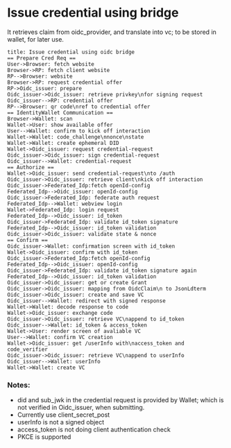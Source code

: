# Issue credential using bridge

It retrieves claim from oidc_provider, and translate into vc;
to be stored in wallet, for later use.

```plantuml
title: Issue credential using oidc bridge
== Prepare Cred Req ==
User->Browser: fetch website
Browser->RP: fetch client website
RP-->Browser: website
Browser->RP: request credential offer
RP->Oidc_issuer: prepare
Oidc_issuer->Oidc_issuer: retrieve privkey\nfor signing request
Oidc_issuer-->RP: credential offer
RP-->Browser: qr code\nref to credential offer
== IdentityWallet Communication ==
Browser->Wallet: scan
Wallet->User: show available offer
User-->Wallet: confirm to kick off interaction
Wallet->Wallet: code_challenge\nnonce\nstate
Wallet->Wallet: create ephemeral DID
Wallet->Oidc_issuer: request credential-request
Oidc_issuer->Oidc_issuer: sign credential-request
Oidc_issuer-->Wallet: credential-request
== Authorize ==
Wallet->Oidc_issuer: send credential-request\nto /auth
Oidc_issuer->Oidc_issuer: retrieve client\nkick off interaction
Oidc_issuer->Federated_Idp:fetch openId-config
Federated_Idp-->Oidc_issuer: openId-config
Oidc_issuer->Federated_Idp: federate auth request
Federated_Idp-->Wallet: webview login
Wallet->Federated_Idp: login request
Federated_Idp-->Oidc_issuer: id_token
Oidc_issuer->Federated_Idp: validate id_token signature
Federated_Idp-->Oidc_issuer: id_token validation
Oidc_issuer->Oidc_issuer: validate state & nonce
== Confirm ==
Oidc_issuer->Wallet: confirmation screen with id_token
Wallet->Oidc_issuer: confirm with id_token
Oidc_issuer->Federated_Idp:fetch openId-config
Federated_Idp-->Oidc_issuer: openId-config
Oidc_issuer->Federated_Idp: validate id_token signature again
Federated_Idp-->Oidc_issuer: id_token validation
Oidc_issuer->Oidc_issuer: get or create Grant
Oidc_issuer->Oidc_issuer: mapping from OidcClaim\n to JsonLdterm
Oidc_issuer->Oidc_issuer: create and save VC
Oidc_issuer-->Wallet: redirect with signed response
Wallet->Wallet: decode response to code
Wallet->Oidc_issuer: exchange code
Oidc_issuer->Oidc_issuer: retrieve VC\nappend to id_token
Oidc_issuer-->Wallet: id_token & access_token
Wallet->User: render screen of avaliable VC
User-->Wallet: confirm VC creation
Wallet->Oidc_issuer: get /userInfo with\naccess_token and code_verifier
Oidc_issuer->Oidc_issuer: retrieve VC\nappend to userInfo
Oidc_issuer-->Wallet: userInfo
Wallet->Wallet: create VC
```

### Notes:
- did and sub_jwk in the credential request is provided by Wallet; which is not verified in Oidc_issuer, when submitting.
- Currently use client_secret_post
- userInfo is not a signed object
- access_token is not doing client authentication check
- PKCE is supported
